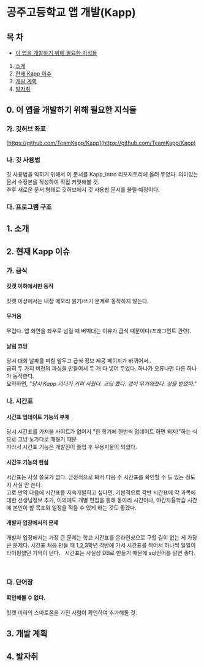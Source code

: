 # 공주고등학교 앱 개발(Kapp)
## 목 차
- [이 앱을 개발하기 위해 필요한 지식들](#0-이-앱을-개발하기-위해-필요한-지식들)


1. [소개](#1-소개)
2. [현재 Kapp 이슈](#2-현재-kapp-이슈)
3. [개발 계획](#3-개발-계획)
4. [발자취](#4-발자취)

## 0. 이 앱을 개발하기 위해 필요한 지식들
### 가. 깃허브 좌표
[https://github.com/TeamKapp/Kapp](https://github.com/TeamKapp/Kapp)
### 나. 깃 사용법
깃 사용법을 익히기 위해서 이 문서를 Kapp_intro 리포지토리에 올려 두었다. 의미있는 문서 수정본을 작성하여 직접 커밋해볼 것.<br>
추후 새로운 문서 형태로 깃허브에서 깃 사용법 문서를 올릴 예정이다.
### 다. 프로그램 구조
## 1. 소개

## 2. 현재 Kapp 이슈
### 가. 급식
#### 킷캣 이하에서만 동작
킷캣 이상에서는 내장 메모리 읽기/쓰기 문제로 동작하지 않는다.
#### 무거움
무겁다. 앱 화면을 좌우로 넘길 때 버벅대는 이유가 급식 때문이다(프래그먼트 관련).
#### 날림 코딩
당시 대회 날짜를 며칠 앞두고 급식 정보 제공 페이지가 바뀌어서..<br>
급히 두 가지 버전의 파싱을 만들어서 두 개 다 넣어 두었다. 하나가 오류나면 다른 하나가 동작한다.<br>
요약하면, _"당시 Kapp 리더가 커피 사줬다. 코딩 했다. 앱이 무거워졌다. 상을 받았따."_
### 나. 시간표
#### 시간표 업데이트 기능의 부재
당시 시간표를 가져올 사이트가 없어서 "한 학기에 한번씩 업데이트 하면 되지!"하는 식으로 그냥 노가다로 때웠기 때문<br>
따라서 시간표 기능은 개발진이 졸업 후 무용지물이 되었다.
#### 시간표 기능의 현실
시간표는 사실 쓸모가 없다. 긍정적으로 봐서 다음 주 시간표를 확인할 수 도 있는 정도지 사실 안 쓴다.<br> 고로 만약 다음에 시간표를 지속개발하고 싶다면, 기본적으로 각반 시간표에  각 과목에 대한 선생님정보 추가, 이외에도 개별 편집을 통해 동아리 시간이나, 야간자율학습 시간에 본인이 할 목표와 일정을 적을 수 있게 하는 것도 좋겠다. 
#### 개발자 입장에서의 문제
개발자 입장에서는 가장 큰 문제는 학교 시간표를 온라인상으로 구할 길이 없는 게 가장 큰 문제다. 시간표 처음 만들 때 1,2,3학년 각반에 가서 시간표를 찍어서 하나씩 일일이 타이핑했던 기억이 난다.  
시간표는 사실상 DB로 만들기 때문에 sql언어를 알면 좋다.


      
### 다. 단어장
#### 확인해볼 수 없다.
킷캣 이하의 스마트폰을 가진 사람이 확인하여 추가해둘 것.

## 3. 개발 계획

## 4. 발자취
